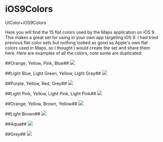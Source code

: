 # iOS9Colors
UIColor+iOS9Colors

Here you will find the 15 flat colors used by the Maps application on iOS 9. This makes a great set for using in your own app targeting iOS 9. I had tried previous flat color sets but nothing looked as good as Apple's own flat colors used in Maps, so I thought I would create the set and share them here. Here are examples of all the colors, note some are duplicated:

##Orange, Yellow, Pink, Blue##
![](https://cloud.githubusercontent.com/assets/916912/12306812/a7a338a2-ba33-11e5-83b1-16d8878b80af.png)

##Light Blue, Light Green, Yellow, Light Grey##
![](https://cloud.githubusercontent.com/assets/916912/12306943/58bc1d84-ba34-11e5-8712-9ea492869951.png)

##Purple, Yellow, Red, Grey##
![](https://cloud.githubusercontent.com/assets/916912/12307071/fcd504b2-ba34-11e5-8b5e-262f12627afc.png)

##Light Pink, Yellow, Light Pink, Light Pink##
![](https://cloud.githubusercontent.com/assets/916912/12307124/4e5c2bbc-ba35-11e5-82da-da082525e91e.png)

##Orange, Yellow, Brown, Yellow##
![](https://cloud.githubusercontent.com/assets/916912/12307217/cad38212-ba35-11e5-8acf-53944290121f.png)

##Light Brown##
![](https://cloud.githubusercontent.com/assets/916912/12306996/9fe5f360-ba34-11e5-9efc-e6c3e0729683.png)

##Aqua##
![](https://cloud.githubusercontent.com/assets/916912/12307045/dc3bf972-ba34-11e5-9da8-0724ea164b7b.png)

##Grey##
![](https://cloud.githubusercontent.com/assets/916912/12306910/30879f64-ba34-11e5-83a7-a8408b85a1f3.png)
